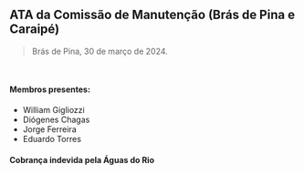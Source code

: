 ## ATA da Comissão de Manutenção (Brás de Pina e Caraipé)

> Brás de Pina, 30 de março de 2024.

<br>

#### Membros presentes:
- William Gigliozzi
- Diógenes Chagas
- Jorge Ferreira
- Eduardo Torres

#### Cobrança indevida pela Águas do Rio
